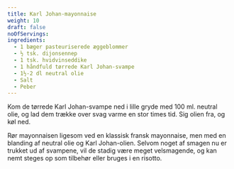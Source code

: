 ```yaml
---
title: Karl Johan-mayonnaise
weight: 10
draft: false
noOfServings: 
ingredients:
  - 1 bæger pasteuriserede æggeblommer
  - ½ tsk. dijonsennep
  - 1 tsk. hvidvinseddike
  - 1 håndfuld tørrede Karl Johan-svampe
  - 1½-2 dl neutral olie
  - Salt
  - Peber
---
```


Kom de tørrede Karl Johan-svampe ned i lille gryde med 100 ml. neutral
olie, og lad dem trække over svag varme en stor times tid. Sig olien
fra, og køl ned.

Rør mayonnaisen ligesom ved en klassisk fransk mayonnaise, men med en
blanding af neutral olie og Karl Johan-olien. Selvom noget af smagen nu
er trukket ud af svampene, vil de stadig være meget velsmagende, og kan
nemt steges op som tilbehør eller bruges i en risotto.


